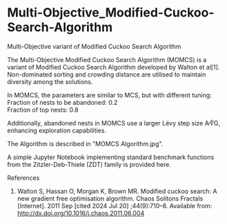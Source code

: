 # Multi-Objective_Modified-Cuckoo-Search-Algorithm
Multi-Objective variant of Modified Cuckoo Search Algorithm

The Multi-Objective Modified Cuckoo Search Algorithm (MOMCS) is a variant of Modified Cuckoo Search Algorithm developed by Walton et al[1].   
Non-dominated sorting and crowding distance are utilised to maintain diversity among the solutions.  

In MOMCS, the parameters are similar to MCS, but with different tuning:  
	Fraction of nests to be abandoned: 0.2  
	Fraction of top nests: 0.8  

Additionally, abandoned nests in MOMCS use a larger Lévy step size A⁄∛G, enhancing exploration capabilities.   

The Algorithm is described in "MOMCS Algorithm.jpg".	

A simple Jupyter Notebook implementing standard benchmark functions from the Zitzler-Deb-Thiele (ZDT) family is provided here.  

References
1. Walton S, Hassan O, Morgan K, Brown MR. Modified cuckoo search: A new gradient free optimisation algorithm. Chaos Solitons Fractals [Internet]. 2011 Sep [cited 2024 Jul 20] ;44(9):710–8. Available from: http://dx.doi.org/10.1016/j.chaos.2011.06.004
